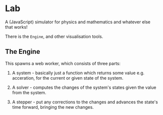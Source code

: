 Lab
=====

A (JavaScript) simulator for physics and mathematics and whatever else that works!

There is the `Engine`, and other visualisation tools.

The Engine
------------

This spawns a web worker, which consists of three parts:

 1. A system - basically just a function which returns some value
    e.g. acceration, for the current or given state of the system.

 2. A solver - computes the changes of the system's states given the value
    from the system.

 3. A stepper - put any corrections to the changes and advances the state's
    time forward, bringing the new changes.
